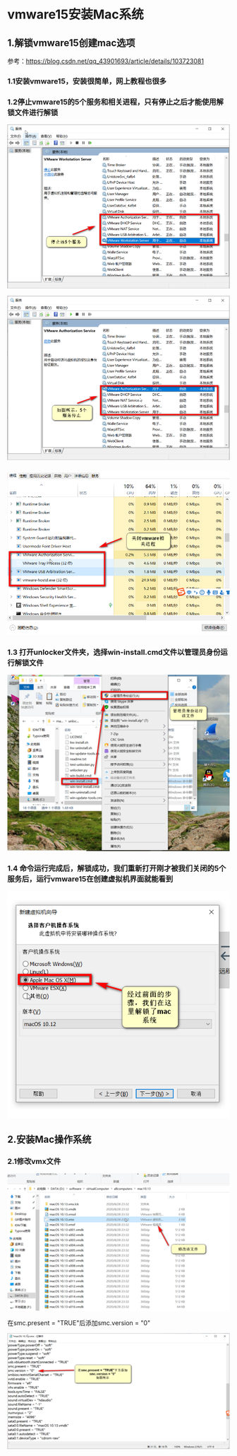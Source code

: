 # vmware15安装Mac系统

## 1.解锁vmware15创建mac选项

参考：https://blog.csdn.net/qq_43901693/article/details/103723081

### 1.1安装vmware15，安装很简单，网上教程也很多

### 1.2停止vmware15的5个服务和相关进程，只有停止之后才能使用解锁文件进行解锁

![image-20200828230119061](https://raw.githubusercontent.com/yusenyi123/pictures1/master/imgs/20200828230126.png)



![image-20200828230309092](https://raw.githubusercontent.com/yusenyi123/pictures1/master/imgs/20200828230309.png)

### 

![image-20200828230655814](https://raw.githubusercontent.com/yusenyi123/pictures1/master/imgs/20200828230655.png)

### 1.3 打开unlocker文件夹，选择win-install.cmd文件以管理员身份运行解锁文件

![image-20200828231158531](https://raw.githubusercontent.com/yusenyi123/pictures1/master/imgs/20200828231158.png)



### 1.4 命令运行完成后，解锁成功，我们重新打开刚才被我们关闭的5个服务后，运行vmware15在创建虚拟机界面就能看到

![image-20200828232230130](https://raw.githubusercontent.com/yusenyi123/pictures1/master/imgs/20200828232230.png)

## 2.安装Mac操作系统

### 2.1修改vmx文件

![image-20200828233453960](https://raw.githubusercontent.com/yusenyi123/pictures1/master/imgs/20200828233454.png)

在smc.present = "TRUE"后添加smc.version = "0"

![image-20200828233759041](https://raw.githubusercontent.com/yusenyi123/pictures1/master/imgs/20200828233759.png)